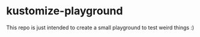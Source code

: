 # kustomize-playground
This repo is just intended to create a small playground to test weird things :)
